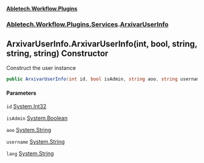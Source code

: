 #### [Abletech.Workflow.Plugins](index.md 'index')
### [Abletech.Workflow.Plugins.Services](Abletech_Workflow_Plugins_Services.md 'Abletech.Workflow.Plugins.Services').[ArxivarUserInfo](ArxivarUserInfo.md 'Abletech.Workflow.Plugins.Services.ArxivarUserInfo')
## ArxivarUserInfo.ArxivarUserInfo(int, bool, string, string, string) Constructor
Construct the user instance  
```csharp
public ArxivarUserInfo(int id, bool isAdmin, string aoo, string username, string lang);
```
#### Parameters
<a name='Abletech_Workflow_Plugins_Services_ArxivarUserInfo_ArxivarUserInfo(int_bool_string_string_string)_id'></a>
`id` [System.Int32](https://docs.microsoft.com/en-us/dotnet/api/System.Int32 'System.Int32')  
  
<a name='Abletech_Workflow_Plugins_Services_ArxivarUserInfo_ArxivarUserInfo(int_bool_string_string_string)_isAdmin'></a>
`isAdmin` [System.Boolean](https://docs.microsoft.com/en-us/dotnet/api/System.Boolean 'System.Boolean')  
  
<a name='Abletech_Workflow_Plugins_Services_ArxivarUserInfo_ArxivarUserInfo(int_bool_string_string_string)_aoo'></a>
`aoo` [System.String](https://docs.microsoft.com/en-us/dotnet/api/System.String 'System.String')  
  
<a name='Abletech_Workflow_Plugins_Services_ArxivarUserInfo_ArxivarUserInfo(int_bool_string_string_string)_username'></a>
`username` [System.String](https://docs.microsoft.com/en-us/dotnet/api/System.String 'System.String')  
  
<a name='Abletech_Workflow_Plugins_Services_ArxivarUserInfo_ArxivarUserInfo(int_bool_string_string_string)_lang'></a>
`lang` [System.String](https://docs.microsoft.com/en-us/dotnet/api/System.String 'System.String')  
  
